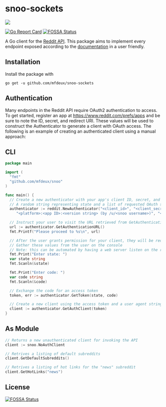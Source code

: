 # snoo-sockets

[![](https://godoc.org/github.com/mfdeux/snoo-sockets?status.svg)](http://godoc.org/github.com/mfdeux/snoo-sockets)

[![Go Report Card](https://goreportcard.com/badge/github.com/mfdeux/snoo-sockets)](https://goreportcard.com/report/github.com/mfdeux/snoo-sockets)
[![FOSSA Status](https://app.fossa.io/api/projects/git%2Bgithub.com%2Fmfdeux%2Fsnoo-sockets.svg?type=shield)](https://app.fossa.io/projects/git%2Bgithub.com%2Fmfdeux%2Fsnoo-sockets?ref=badge_shield)

A Go client for the [Reddit API](https://github.com/reddit/reddit/wiki/API). This package aims to implement every endpoint exposed according to the [documentation](https://www.reddit.com/dev/api) in a user friendly.

## Installation

Install the package with

`go get -u github.com/mfdeux/snoo-sockets`

## Authentication

Many endpoints in the Reddit API require OAuth2 authentication to access. To get started, register an app at https://www.reddit.com/prefs/apps and be sure to note the ID, secret, and redirect URI. These values will be used to construct the Authenticator to generate a client with OAuth access. The following is an example of creating an authenticated client using a manual approach:

## CLI

```Go
package main

import (
  "fmt"
  "github.com/mfdeux/snoo"
)

func main() {
  // Create a new authenticator with your app's client ID, secret, and redirect URI
  // A random string representing state and a list of requested OAuth scopes are required
  authenticator := reddit.NewAuthenticator("<client_id>", "<client_secret>", "<redirect_uri>",
     "<platform>:<app ID>:<version string> (by /u/<snoo username>)", "<random_string>", snoo.ScopeIdentity)

  // Instruct your user to visit the URL retrieved from GetAuthenticationURL in their web browser
  url := authenticator.GetAuthenticationURL()
  fmt.Printf("Please proceed to %s\n", url)

  // After the user grants permission for your client, they will be redirected to the supplied redirect_uri with a code and state as URL parameters
  // Gather these values from the user on the console
  // Note: this can be automated by having a web server listen on the redirect_uri and parsing the state and code params
  fmt.Print("Enter state: ")
  var state string
  fmt.Scanln(&state)

  fmt.Print("Enter code: ")
  var code string
  fmt.Scanln(&code)

  // Exchange the code for an access token
  token, err := authenticator.GetToken(state, code)

  // Create a new client using the access token and a user agent string to identify your application
  client := authenticator.GetAuthClient(token)
}
```

## As Module

```Go
// Returns a new unauthenticated client for invoking the API
client := snoo.NoAuthClient

// Retrives a listing of default subreddits
client.GetDefaultSubreddits()

// Retrives a listing of hot links for the "news" subreddit
client.GetHotLinks("news")
```


## License
[![FOSSA Status](https://app.fossa.io/api/projects/git%2Bgithub.com%2Fmfdeux%2Fsnoo-sockets.svg?type=large)](https://app.fossa.io/projects/git%2Bgithub.com%2Fmfdeux%2Fsnoo-sockets?ref=badge_large)